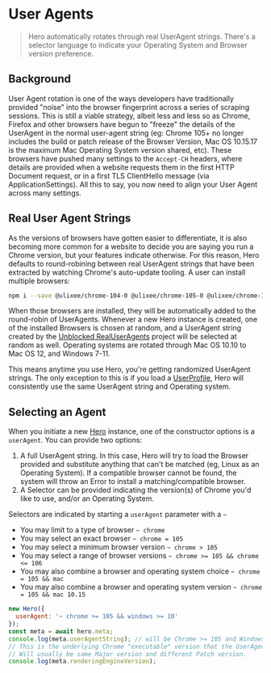 # User Agents

> Hero automatically rotates through real UserAgent strings. There's a selector language to indicate your Operating System and Browser version preference.

## Background

User Agent rotation is one of the ways developers have traditionally provided "noise" into the browser fingerprint across a series of scraping sessions. This is still a viable strategy, albeit less and less so as Chrome, Firefox and other browsers have begun to "freeze" the details of the UserAgent in the normal user-agent string (eg: Chrome 105+ no longer includes the build or patch release of the Browser Version, Mac OS 10.15.17 is the maximum Mac Operating System version shared, etc). These browsers have pushed many settings to the `Accept-CH` headers, where details are provided when a website requests them in the first HTTP Document request, or in a first TLS ClientHello message (via ApplicationSettings). All this to say, you now need to align your User Agent across many settings.

## Real User Agent Strings

As the versions of browsers have gotten easier to differentiate, it is also becoming more common for a website to decide you are saying you run a Chrome version, but your features indicate otherwise. For this reason, Hero defaults to round-robining between real UserAgent strings that have been extracted by watching Chrome's auto-update tooling. A user can install multiple browsers:

```bash
npm i --save @ulixee/chrome-104-0 @ulixee/chrome-105-0 @ulixee/chrome-106-0
```

When those browsers are installed, they will be automatically added to the round-robin of UserAgents. Whenever a new Hero instance is created, one of the installed Browsers is chosen at random, and a UserAgent string created by the [Unblocked RealUserAgents](https://github.com/ulixee/unblocked/tree/main/real-user-agents) project will be selected at random as well. Operating systems are rotated through Mac OS 10.10 to Mac OS 12, and Windows 7-11.

This means anytime you use Hero, you're getting randomized UserAgent strings. The only exception to this is if you load a [UserProfile](../basic-client/hero.md#export-profile), Hero will consistently use the same UserAgent string and Operating system.

## Selecting an Agent

When you initiate a new [Hero](../basic-client/hero.md) instance, one of the constructor options is a `userAgent`. You can provide two options:

1. A full UserAgent string. In this case, Hero will try to load the Browser provided and substitute anything that can't be matched (eg, Linux as an Operating System). If a compatible browser cannot be found, the system will throw an Error to install a matching/compatible browser.
2. A Selector can be provided indicating the version(s) of Chrome you'd like to use, and/or an Operating System. 
 
Selectors are indicated by starting a `userAgent` parameter with a `~`
  - You may limit to a type of browser `~ chrome`
  - You may select an exact browser `~ chrome = 105`
  - You may select a minimum browser version `~ chrome > 105`
  - You may select a range of browser versions `~ chrome >= 105 && chrome <= 106`
  - You may also combine a browser and operating system choice `~ chrome = 105 && mac`
  - You may also combine a browser and operating system version `~ chrome = 105 && mac 10.15`

```js
new Hero({
  userAgent: '~ chrome >= 105 && windows >= 10'
});
const meta = await hero.meta;
console.log(meta.userAgentString); // will be Chrome >= 105 and Windows 10 or 11
// This is the underlying Chrome "executable" version that the UserAgent is emulating. 
// Will usually be same Major version and different Patch version.
console.log(meta.renderingEngineVersion); 
```
